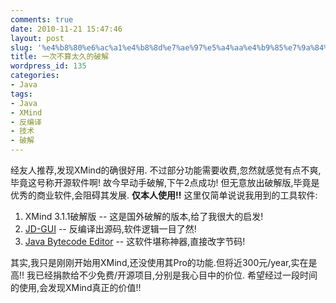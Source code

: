 ```yaml
---
comments: true
date: 2010-11-21 15:47:46
layout: post
slug: '%e4%b8%80%e6%ac%a1%e4%b8%8d%e7%ae%97%e5%a4%aa%e4%b9%85%e7%9a%84%e7%a0%b4%e8%a7%a3'
title: 一次不算太久的破解
wordpress_id: 135
categories:
- Java
tags:
- Java
- XMind
- 反编译
- 技术
- 破解
---
```


经友人推荐,发现XMind的确很好用. 不过部分功能需要收费,忽然就感觉有点不爽,毕竟这号称开源软件啊!
故今早动手破解,下午2点成功!
但无意放出破解版,毕竟是优秀的商业软件,会阻碍其发展. **仅本人使用!!**
这里仅简单说说我用到的工具软件:
1. XMind 3.1.1破解版 -- 这是国外破解的版本,给了我很大的启发!
2. [JD-GUI](http://java.decompiler.free.fr/) -- 反编译出源码,软件逻辑一目了然!
3. [Java Bytecode Editor](http://www.cs.ioc.ee/~ando/jbe/) -- 这软件堪称神器,直接改字节码!

其实,我只是刚刚开始用XMind,还没使用其Pro的功能.但将近300元/year,实在是高!!
我已经捐款给不少免费/开源项目,分别是我心目中的价位. 希望经过一段时间的使用,会发现XMind真正的价值!!
